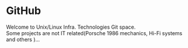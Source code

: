 # GitHub
Welcome to Unix/Linux Infra. Technologies Git space.  
Some projects are not IT related(Porsche 1986 mechanics, Hi-Fi systems and others )... 

